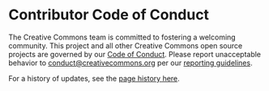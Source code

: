 # Contributor Code of Conduct

The Creative Commons team is committed to fostering a welcoming community. This project and all other Creative Commons open source projects are governed by our [Code of Conduct](https://creativecommons.github.io/community/code-of-conduct/). Please report unacceptable behavior to [conduct@creativecommons.org](mailto:conduct@creativecommons.org) per our [reporting guidelines](https://creativecommons.github.io/community/code-of-conduct/enforcement/).

For a history of updates, see the [page history here](https://github.com/creativecommons/creativecommons.github.io-source/commits/main/content/community/code-of-conduct/contents.lr).
